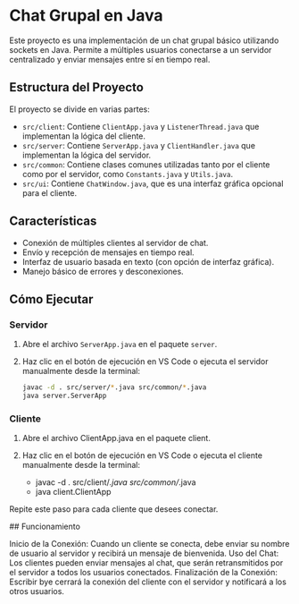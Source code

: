 # Chat Grupal en Java

Este proyecto es una implementación de un chat grupal básico utilizando sockets en Java. Permite a múltiples usuarios conectarse a un servidor centralizado y enviar mensajes entre sí en tiempo real.

## Estructura del Proyecto

El proyecto se divide en varias partes:

- `src/client`: Contiene `ClientApp.java` y `ListenerThread.java` que implementan la lógica del cliente.
- `src/server`: Contiene `ServerApp.java` y `ClientHandler.java` que implementan la lógica del servidor.
- `src/common`: Contiene clases comunes utilizadas tanto por el cliente como por el servidor, como `Constants.java` y `Utils.java`.
- `src/ui`: Contiene `ChatWindow.java`, que es una interfaz gráfica opcional para el cliente.

## Características

- Conexión de múltiples clientes al servidor de chat.
- Envío y recepción de mensajes en tiempo real.
- Interfaz de usuario basada en texto (con opción de interfaz gráfica).
- Manejo básico de errores y desconexiones.

## Cómo Ejecutar

### Servidor

1. Abre el archivo `ServerApp.java` en el paquete `server`.
2. Haz clic en el botón de ejecución en VS Code o ejecuta el servidor manualmente desde la terminal:

   ```bash
   javac -d . src/server/*.java src/common/*.java
   java server.ServerApp

### Cliente
1. Abre el archivo ClientApp.java en el paquete client.
2. Haz clic en el botón de ejecución en VS Code o ejecuta el cliente manualmente desde la terminal:

    - javac -d . src/client/*.java src/common/*.java
    - java client.ClientApp

Repite este paso para cada cliente que desees conectar.

## Funcionamiento

Inicio de la Conexión: Cuando un cliente se conecta, debe enviar su nombre de usuario al servidor y recibirá un mensaje de bienvenida.
Uso del Chat: Los clientes pueden enviar mensajes al chat, que serán retransmitidos por el servidor a todos los usuarios conectados.
Finalización de la Conexión: Escribir bye cerrará la conexión del cliente con el servidor y notificará a los otros usuarios.


